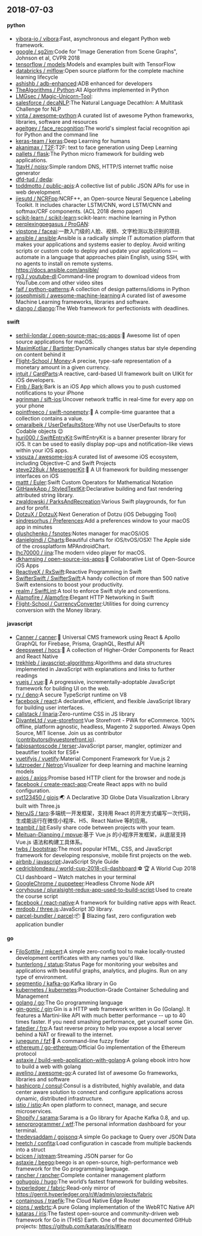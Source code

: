 ## 2018-07-03

#### python
* [vibora-io / vibora](https://github.com/vibora-io/vibora):Fast, asynchronous and elegant Python web framework.
* [google / sg2im](https://github.com/google/sg2im):Code for "Image Generation from Scene Graphs", Johnson et al, CVPR 2018
* [tensorflow / models](https://github.com/tensorflow/models):Models and examples built with TensorFlow
* [databricks / mlflow](https://github.com/databricks/mlflow):Open source platform for the complete machine learning lifecycle
* [ashishb / adb-enhanced](https://github.com/ashishb/adb-enhanced):ADB enhanced for developers
* [TheAlgorithms / Python](https://github.com/TheAlgorithms/Python):All Algorithms implemented in Python
* [LMGsec / Magic-Unicorn-Tool](https://github.com/LMGsec/Magic-Unicorn-Tool):
* [salesforce / decaNLP](https://github.com/salesforce/decaNLP):The Natural Language Decathlon: A Multitask Challenge for NLP
* [vinta / awesome-python](https://github.com/vinta/awesome-python):A curated list of awesome Python frameworks, libraries, software and resources
* [ageitgey / face_recognition](https://github.com/ageitgey/face_recognition):The world's simplest facial recognition api for Python and the command line
* [keras-team / keras](https://github.com/keras-team/keras):Deep Learning for humans
* [akanimax / T2F](https://github.com/akanimax/T2F):T2F: text to face generation using Deep Learning
* [pallets / flask](https://github.com/pallets/flask):The Python micro framework for building web applications.
* [1tayH / noisy](https://github.com/1tayH/noisy):Simple random DNS, HTTP/S internet traffic noise generator
* [dfd-tud / deda](https://github.com/dfd-tud/deda):
* [toddmotto / public-apis](https://github.com/toddmotto/public-apis):A collective list of public JSON APIs for use in web development.
* [jiesutd / NCRFpp](https://github.com/jiesutd/NCRFpp):NCRF++, an Open-source Neural Sequence Labeling Toolkit. It includes character LSTM/CNN, word LSTM/CNN and softmax/CRF components. (ACL 2018 demo paper)
* [scikit-learn / scikit-learn](https://github.com/scikit-learn/scikit-learn):scikit-learn: machine learning in Python
* [perplexingpegasus / ProGAN](https://github.com/perplexingpegasus/ProGAN):
* [vipstone / faceai](https://github.com/vipstone/faceai):一款入门级的人脸、视频、文字检测以及识别的项目.
* [ansible / ansible](https://github.com/ansible/ansible):Ansible is a radically simple IT automation platform that makes your applications and systems easier to deploy. Avoid writing scripts or custom code to deploy and update your applications — automate in a language that approaches plain English, using SSH, with no agents to install on remote systems. https://docs.ansible.com/ansible/
* [rg3 / youtube-dl](https://github.com/rg3/youtube-dl):Command-line program to download videos from YouTube.com and other video sites
* [faif / python-patterns](https://github.com/faif/python-patterns):A collection of design patterns/idioms in Python
* [josephmisiti / awesome-machine-learning](https://github.com/josephmisiti/awesome-machine-learning):A curated list of awesome Machine Learning frameworks, libraries and software.
* [django / django](https://github.com/django/django):The Web framework for perfectionists with deadlines.

#### swift
* [serhii-londar / open-source-mac-os-apps](https://github.com/serhii-londar/open-source-mac-os-apps):🚀
Awesome list of open source applications for macOS.
* [MaximKotliar / Bartinter](https://github.com/MaximKotliar/Bartinter):Dynamically changes status bar style depending on content behind it
* [Flight-School / Money](https://github.com/Flight-School/Money):A precise, type-safe representation of a monetary amount in a given currency.
* [intuit / CardParts](https://github.com/intuit/CardParts):A reactive, card-based UI framework built on UIKit for iOS developers.
* [Finb / Bark](https://github.com/Finb/Bark):Bark is an iOS App which allows you to push customed notifications to your iPhone
* [agrinman / sift-ios](https://github.com/agrinman/sift-ios):Uncover network traffic in real-time for every app on your phone
* [pointfreeco / swift-nonempty](https://github.com/pointfreeco/swift-nonempty):🎁
A compile-time guarantee that a collection contains a value.
* [omaralbeik / UserDefaultsStore](https://github.com/omaralbeik/UserDefaultsStore):Why not use UserDefaults to store Codable objects
😉
* [huri000 / SwiftEntryKit](https://github.com/huri000/SwiftEntryKit):SwiftEntryKit is a banner presenter library for iOS. It can be used to easily display pop-ups and notification-like views within your iOS apps.
* [vsouza / awesome-ios](https://github.com/vsouza/awesome-ios):A curated list of awesome iOS ecosystem, including Objective-C and Swift Projects
* [steve228uk / MessengerKit](https://github.com/steve228uk/MessengerKit):💬
A UI framework for building messenger interfaces on iOS
* [mattt / Euler](https://github.com/mattt/Euler):Swift Custom Operators for Mathematical Notation
* [GitHawkApp / StyledTextKit](https://github.com/GitHawkApp/StyledTextKit):Declarative building and fast rendering attributed string library.
* [zwaldowski / ParksAndRecreation](https://github.com/zwaldowski/ParksAndRecreation):Various Swift playgrounds, for fun and for profit.
* [DotzuX / DotzuX](https://github.com/DotzuX/DotzuX):Next Generation of Dotzu (iOS Debugging Tool)
* [sindresorhus / Preferences](https://github.com/sindresorhus/Preferences):Add a preferences window to your macOS app in minutes
* [glushchenko / fsnotes](https://github.com/glushchenko/fsnotes):Notes manager for macOS/iOS
* [danielgindi / Charts](https://github.com/danielgindi/Charts):Beautiful charts for iOS/tvOS/OSX! The Apple side of the crossplatform MPAndroidChart.
* [lhc70000 / iina](https://github.com/lhc70000/iina):The modern video player for macOS.
* [dkhamsing / open-source-ios-apps](https://github.com/dkhamsing/open-source-ios-apps):📱
Collaborative List of Open-Source iOS Apps
* [ReactiveX / RxSwift](https://github.com/ReactiveX/RxSwift):Reactive Programming in Swift
* [SwifterSwift / SwifterSwift](https://github.com/SwifterSwift/SwifterSwift):A handy collection of more than 500 native Swift extensions to boost your productivity.
* [realm / SwiftLint](https://github.com/realm/SwiftLint):A tool to enforce Swift style and conventions.
* [Alamofire / Alamofire](https://github.com/Alamofire/Alamofire):Elegant HTTP Networking in Swift
* [Flight-School / CurrencyConverter](https://github.com/Flight-School/CurrencyConverter):Utilities for doing currency conversion with the Money library.

#### javascript
* [Canner / canner](https://github.com/Canner/canner):📡
Universal CMS framework using React & Apollo GraphQL for Firebase, Prisma, GraphQL, Restful API
* [deepsweet / hocs](https://github.com/deepsweet/hocs):🍱
A collection of Higher-Order Components for React and React Native
* [trekhleb / javascript-algorithms](https://github.com/trekhleb/javascript-algorithms):Algorithms and data structures implemented in JavaScript with explanations and links to further readings
* [vuejs / vue](https://github.com/vuejs/vue):🖖
A progressive, incrementally-adoptable JavaScript framework for building UI on the web.
* [ry / deno](https://github.com/ry/deno):A secure TypeScript runtime on V8
* [facebook / react](https://github.com/facebook/react):A declarative, efficient, and flexible JavaScript library for building user interfaces.
* [callstack / linaria](https://github.com/callstack/linaria):Zero-runtime CSS in JS library
* [DivanteLtd / vue-storefront](https://github.com/DivanteLtd/vue-storefront):Vue Storefront - PWA for eCommerce. 100% offline, platform agnostic, headless, Magento 2 supported. Always Open Source, MIT license. Join us as contributor (contributors@vuestorefront.io).
* [fabiosantoscode / terser](https://github.com/fabiosantoscode/terser):JavaScript parser, mangler, optimizer and beautifier toolkit for ES6+
* [vuetifyjs / vuetify](https://github.com/vuetifyjs/vuetify):Material Component Framework for Vue.js 2
* [lutzroeder / Netron](https://github.com/lutzroeder/Netron):Visualizer for deep learning and machine learning models
* [axios / axios](https://github.com/axios/axios):Promise based HTTP client for the browser and node.js
* [facebook / create-react-app](https://github.com/facebook/create-react-app):Create React apps with no build configuration.
* [syt123450 / giojs](https://github.com/syt123450/giojs):🌏
A Declarative 3D Globe Data Visualization Library built with Three.js
* [NervJS / taro](https://github.com/NervJS/taro):多端统一开发框架，支持用 React 的开发方式编写一次代码，生成能运行在微信小程序、H5、React Native 等的应用。
* [teambit / bit](https://github.com/teambit/bit):Easily share code between projects with your team.
* [Meituan-Dianping / mpvue](https://github.com/Meituan-Dianping/mpvue):基于 Vue.js 的小程序开发框架，从底层支持 Vue.js 语法和构建工具体系。
* [twbs / bootstrap](https://github.com/twbs/bootstrap):The most popular HTML, CSS, and JavaScript framework for developing responsive, mobile first projects on the web.
* [airbnb / javascript](https://github.com/airbnb/javascript):JavaScript Style Guide
* [cedricblondeau / world-cup-2018-cli-dashboard](https://github.com/cedricblondeau/world-cup-2018-cli-dashboard):⚽
🏆
A World Cup 2018 CLI dashboard – Watch matches in your terminal
* [GoogleChrome / puppeteer](https://github.com/GoogleChrome/puppeteer):Headless Chrome Node API
* [coryhouse / pluralsight-redux-app-used-to-build-script](https://github.com/coryhouse/pluralsight-redux-app-used-to-build-script):Used to create the course script
* [facebook / react-native](https://github.com/facebook/react-native):A framework for building native apps with React.
* [mrdoob / three.js](https://github.com/mrdoob/three.js):JavaScript 3D library.
* [parcel-bundler / parcel](https://github.com/parcel-bundler/parcel):📦
🚀
Blazing fast, zero configuration web application bundler

#### go
* [FiloSottile / mkcert](https://github.com/FiloSottile/mkcert):A simple zero-config tool to make locally-trusted development certificates with any names you'd like.
* [hunterlong / statup](https://github.com/hunterlong/statup):Status Page for monitoring your websites and applications with beautiful graphs, analytics, and plugins. Run on any type of environment.
* [segmentio / kafka-go](https://github.com/segmentio/kafka-go):Kafka library in Go
* [kubernetes / kubernetes](https://github.com/kubernetes/kubernetes):Production-Grade Container Scheduling and Management
* [golang / go](https://github.com/golang/go):The Go programming language
* [gin-gonic / gin](https://github.com/gin-gonic/gin):Gin is a HTTP web framework written in Go (Golang). It features a Martini-like API with much better performance -- up to 40 times faster. If you need smashing performance, get yourself some Gin.
* [fatedier / frp](https://github.com/fatedier/frp):A fast reverse proxy to help you expose a local server behind a NAT or firewall to the internet.
* [junegunn / fzf](https://github.com/junegunn/fzf):🌸
A command-line fuzzy finder
* [ethereum / go-ethereum](https://github.com/ethereum/go-ethereum):Official Go implementation of the Ethereum protocol
* [astaxie / build-web-application-with-golang](https://github.com/astaxie/build-web-application-with-golang):A golang ebook intro how to build a web with golang
* [avelino / awesome-go](https://github.com/avelino/awesome-go):A curated list of awesome Go frameworks, libraries and software
* [hashicorp / consul](https://github.com/hashicorp/consul):Consul is a distributed, highly available, and data center aware solution to connect and configure applications across dynamic, distributed infrastructure.
* [istio / istio](https://github.com/istio/istio):An open platform to connect, manage, and secure microservices.
* [Shopify / sarama](https://github.com/Shopify/sarama):Sarama is a Go library for Apache Kafka 0.8, and up.
* [senorprogrammer / wtf](https://github.com/senorprogrammer/wtf):The personal information dashboard for your terminal.
* [thedevsaddam / gojsonq](https://github.com/thedevsaddam/gojsonq):A simple Go package to Query over JSON Data
* [heetch / confita](https://github.com/heetch/confita):Load configuration in cascade from multiple backends into a struct
* [bcicen / jstream](https://github.com/bcicen/jstream):Streaming JSON parser for Go
* [astaxie / beego](https://github.com/astaxie/beego):beego is an open-source, high-performance web framework for the Go programming language.
* [rancher / rancher](https://github.com/rancher/rancher):Complete container management platform
* [gohugoio / hugo](https://github.com/gohugoio/hugo):The world’s fastest framework for building websites.
* [hyperledger / fabric](https://github.com/hyperledger/fabric):Read-only mirror of https://gerrit.hyperledger.org/r/#/admin/projects/fabric
* [containous / traefik](https://github.com/containous/traefik):The Cloud Native Edge Router
* [pions / webrtc](https://github.com/pions/webrtc):A pure Golang implementation of the WebRTC Native API
* [kataras / iris](https://github.com/kataras/iris):The fastest open-source and community-driven web framework for Go in (THIS) Earth. One of the most documented GitHub projects: https://github.com/kataras/iris/#learn
